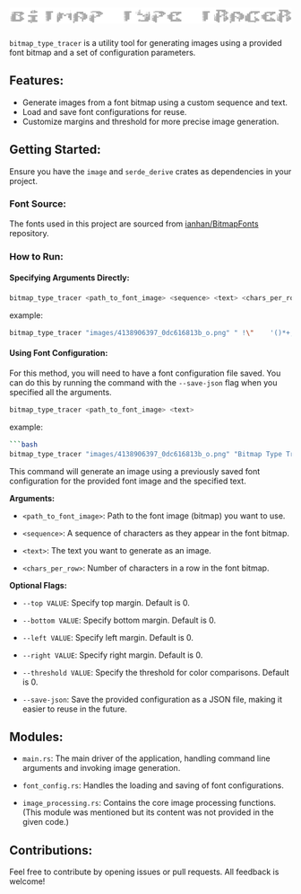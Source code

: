 # ![bitmap_type_tracer](./logo.png)


`bitmap_type_tracer` is a utility tool for generating images using a provided font bitmap and a set of configuration parameters.  

## Features:
- Generate images from a font bitmap using a custom sequence and text.
- Load and save font configurations for reuse.
- Customize margins and threshold for more precise image generation.

## Getting Started:
Ensure you have the `image` and `serde_derive` crates as dependencies in your project.

### Font Source:
The fonts used in this project are sourced from [ianhan/BitmapFonts](https://github.com/ianhan/BitmapFonts/tree/main) repository.

### How to Run:

#### Specifying Arguments Directly:

```bash
bitmap_type_tracer <path_to_font_image> <sequence> <text> <chars_per_row> [--top VALUE] [--bottom VALUE] [--left VALUE] [--right VALUE] [--threshold VALUE] [--save-json]
```

example:
```bash
bitmap_type_tracer "images/4138906397_0dc616813b_o.png" " !\"    '()*+,-.\\0123456789:; = ? ABCDEFGHIJKLMNOPQRSTUVWXYZ " "Bitmap Type Tracer" 10 --threshold 1 --save-json
```

#### Using Font Configuration:
For this method, you will need to have a font configuration file saved. You can do this by running the command with the `--save-json` flag when you specified all the arguments.
```bash
bitmap_type_tracer <path_to_font_image> <text>
```

example:
```bash
```bash
bitmap_type_tracer "images/4138906397_0dc616813b_o.png" "Bitmap Type Trace"
```

This command will generate an image using a previously saved font configuration for the provided font image and the specified text.


**Arguments:**

- `<path_to_font_image>`: Path to the font image (bitmap) you want to use.

- `<sequence>`: A sequence of characters as they appear in the font bitmap.

- `<text>`: The text you want to generate as an image.

- `<chars_per_row>`: Number of characters in a row in the font bitmap.

**Optional Flags:**

- `--top VALUE`: Specify top margin. Default is 0.

- `--bottom VALUE`: Specify bottom margin. Default is 0.

- `--left VALUE`: Specify left margin. Default is 0.

- `--right VALUE`: Specify right margin. Default is 0.

- `--threshold VALUE`: Specify the threshold for color comparisons. Default is 0.

- `--save-json`: Save the provided configuration as a JSON file, making it easier to reuse in the future.

## Modules:

- `main.rs`: The main driver of the application, handling command line arguments and invoking image generation.

- `font_config.rs`: Handles the loading and saving of font configurations.

- `image_processing.rs`: Contains the core image processing functions. (This module was mentioned but its content was not provided in the given code.)

## Contributions:

Feel free to contribute by opening issues or pull requests. All feedback is welcome!

